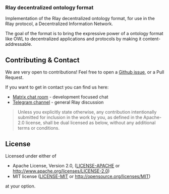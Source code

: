 ### Rlay decentralized ontology format

Implementation of the Rlay decentralized ontology format, for use in the Ɍlay protocol, a Decentralized Information Network.

The goal of the format is to bring the expressive power of a ontology format like OWL to decentralized applications and protocols by making it content-addressable.

## Contributing & Contact

We are very open to contributions! Feel free to open a [Github issue][github-issues], or a Pull Request.

If you want to get in contact you can find us here:

  - [Matrix chat room][matrix-chat] - development focused chat
  - [Telegram channel][telegram-chat] - general Rlay discussion

> Unless you explicitly state otherwise, any contribution intentionally submitted for inclusion in the work by you, as defined in the Apache-2.0 license, shall be dual licensed as below, without any additional terms or conditions.

## License

Licensed under either of

  * Apache License, Version 2.0, ([LICENSE-APACHE](LICENSE-APACHE) or http://www.apache.org/licenses/LICENSE-2.0)
  * MIT license ([LICENSE-MIT](LICENSE-MIT) or http://opensource.org/licenses/MIT)

at your option.

[matrix-chat]: https://matrix.to/#/#rlay:matrix.org
[github-issues]: https://github.com/rlay-project/rlay-ontology/issues
[telegram-chat]: https://t.me/rlay_official
